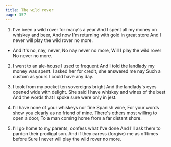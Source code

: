 ```yaml
---
title: The wild rover
page: 357
---  
```



1. I've been a wild rover for many's a year
And I spent all my money on whiskey and beer,
And now I'm returning with gold in great store
And I never will play the wild rover no more.


- And it's no, nay, never,
No nay never no more,
Will I play the wild rover
No never no more.


2. I went to an ale-house I used to frequent
And I told the landlady my money was spent.
I asked her for credit, she answered me nay
Such a custom as yours I could have any day.


3. I took from my pocket ten sovereigns bright
And the landlady's eyes opened wide with delight.
She said I have whiskey and wines of the best
And the words that I spoke sure were only in jest.


4. I'll have none of your whiskeys nor fine Spanish wine,
For your words show you clearly as no friend of mine.
There's others most willing to open a door,
To a man coming home from a far distant shore.


5. I'll go home to my parents, confess what I've done
And I'll ask them to pardon their prodigal son.
And if they caress (forgive) me as ofttimes before
Sure I never will play the wild rover no more.